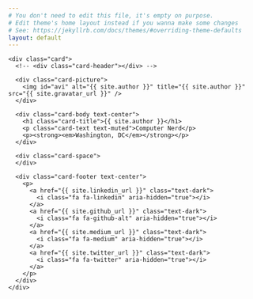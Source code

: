 ```yaml
---
# You don't need to edit this file, it's empty on purpose.
# Edit theme's home layout instead if you wanna make some changes
# See: https://jekyllrb.com/docs/themes/#overriding-theme-defaults
layout: default
---
```


<div class="row justify-content-center">
  <div class="col-12 col-sm-10 col-md-8 col-lg-6 col-xl-5">

    <div class="card">
      <!-- <div class="card-header"></div> -->

      <div class="card-picture">
        <img id="avi" alt="{{ site.author }}" title="{{ site.author }}" src="{{ site.gravatar_url }}" />
      </div>

      <div class="card-body text-center">
        <h1 class="card-title">{{ site.author }}</h1>
        <p class="card-text text-muted">Computer Nerd</p>
        <p><strong><em>Washington, DC</em></strong></p>
      </div>

      <div class="card-space">
      </div>

      <div class="card-footer text-center">
        <p>
          <a href="{{ site.linkedin_url }}" class="text-dark">
            <i class="fa fa-linkedin" aria-hidden="true"></i>
          </a>
          <a href="{{ site.github_url }}" class="text-dark">
            <i class="fa fa-github-alt" aria-hidden="true"></i>
          </a>
          <a href="{{ site.medium_url }}" class="text-dark">
            <i class="fa fa-medium" aria-hidden="true"></i>
          </a>
          <a href="{{ site.twitter_url }}" class="text-dark">
            <i class="fa fa-twitter" aria-hidden="true"></i>
          </a>
        </p>
      </div>
    </div>

  </div>
</div>

